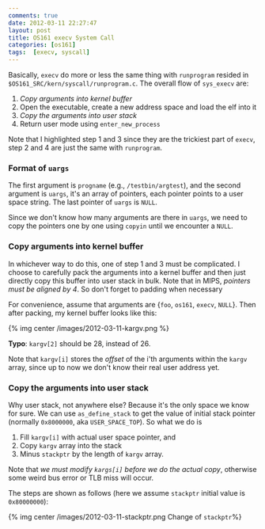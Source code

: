 ```yaml
---
comments: true
date: 2012-03-11 22:27:47
layout: post
title: OS161 execv System Call
categories: [os161]
tags:  [execv, syscall]
---
```


Basically, `execv` do more or less the same thing with `runprogram` resided in
`$OS161_SRC/kern/syscall/runprogram.c`. The overall flow of `sys_execv` are:

  1. _Copy arguments into kernel buffer_
  2. Open the executable, create a new address space and load the elf into it
  3. _Copy the arguments into user stack_
  4. Return user mode using `enter_new_process`

<!-- more -->

Note that I highlighted step 1 and 3 since they are the trickiest part of
`execv`, step 2 and 4 are just the same with `runprogram`.

### Format of `uargs`

The first argument is `progname` (e.g., `/testbin/argtest`), and the second
argument is `uargs`, it's an array of pointers, each pointer points to a user
space string. The last pointer of `uargs` is `NULL`.

Since we don't know how many arguments are there in `uargs`, we need to copy
the pointers one by one using `copyin` until we encounter a `NULL`.


### Copy arguments into kernel buffer

In whichever way to do this, one of step 1 and 3 must be complicated. I choose
to carefully pack the arguments into a kernel buffer and then just directly
copy this buffer into user stack in bulk. Note that in MIPS, _pointers must be 
aligned by 4_. So don't forget to padding when necessary

For convenience, assume that arguments are {`foo`, `os161`, `execv`, `NULL`}.
Then after packing, my kernel buffer looks like this:

{% img center /images/2012-03-11-kargv.png %}

__Typo__: `kargv[2]` should be 28, instead of 26.

Note that `kargv[i]` stores the _offset_ of the i'th arguments within the
`kargv` array, since up to now we don't know their real user address yet.


### Copy the arguments into user stack

Why user stack, not anywhere else? Because it's the only space we know for
sure. We can use `as_define_stack` to get the value of initial stack pointer
(normally `0x8000000`, aka `USER_SPACE_TOP`). So what we do is 

 1. Fill `kargv[i]` with actual user space pointer, and 
 2. Copy `kargv` array into the stack 
 3. Minus `stackptr` by the length of `kargv` array. 

Note that _we must modify `kargs[i]` before we do the actual copy_, 
otherwise some weird bus error or TLB miss will occur.

The steps are shown as follows (here we assume `stackptr` initial value is
`0x80000000`):

{% img center /images/2012-03-11-stackptr.png Change of `stackptr`%}
